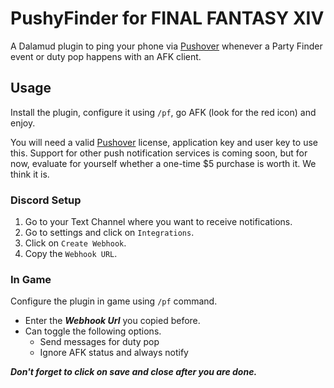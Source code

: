 # PushyFinder for FINAL FANTASY XIV
A Dalamud plugin to ping your phone via [Pushover](https://pushover.net) whenever a Party Finder event or duty pop happens with an AFK client.

## Usage
Install the plugin, configure it using `/pf`, go AFK (look for the red icon) and enjoy.

You will need a valid [Pushover](https://pushover.net) license, application key and user key to use this.
Support for other push notification services is coming soon, but for now, evaluate for yourself whether a one-time $5 purchase is worth it. We think it is.

### Discord Setup
1. Go to your Text Channel where you want to receive notifications.
2. Go to settings and click on `Integrations`.
3. Click on `Create Webhook`.
4. Copy the `Webhook URL`.

### In Game
Configure the plugin in game using `/pf` command.
- Enter the ***Webhook Url*** you copied before.
- Can toggle the following options.
    - Send messages for duty pop
    - Ignore AFK status and always notify

***Don't forget to click on save and close after you are done.***
